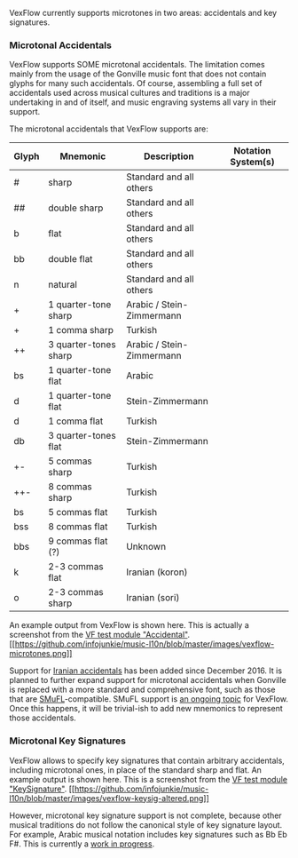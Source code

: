 VexFlow currently supports microtones in two areas: accidentals and key signatures.

### Microtonal Accidentals
VexFlow supports SOME microtonal accidentals. The limitation comes mainly from the usage of the Gonville music font that does not contain glyphs for many such accidentals. Of course, assembling a full set of accidentals used across musical cultures and traditions is a major undertaking in and of itself, and music engraving systems all vary in their support.

The microtonal accidentals that VexFlow supports are:

Glyph | Mnemonic | Description | Notation System(s)
----- | -------- | ----------- | ------------------
  | # | sharp | Standard and all others
  | ## | double sharp | Standard and all others
  | b | flat | Standard and all others
  | bb | double flat | Standard and all others
  | n | natural | Standard and all others 
  | + | 1 quarter-tone sharp | Arabic / Stein-Zimmermann
  | + | 1 comma sharp | Turkish
  | ++ | 3 quarter-tones sharp | Arabic / Stein-Zimmermann
  | bs | 1 quarter-tone flat | Arabic
  | d | 1 quarter-tone flat | Stein-Zimmermann
  | d | 1 comma flat | Turkish
  | db | 3 quarter-tones flat | Stein-Zimmermann
  | +- | 5 commas sharp | Turkish
  | ++- | 8 commas sharp | Turkish
  | bs | 5 commas flat | Turkish
  | bss | 8 commas flat | Turkish
  | bbs | 9 commas flat (?) | Unknown
  | k | 2-3 commas flat | Iranian (koron)
  | o | 2-3 commas sharp | Iranian (sori)
  

An example output from VexFlow is shown here. This is actually a screenshot from the [VF test module "Accidental"](https://github.com/0xfe/vexflow/blob/master/tests/accidental_tests.js#L302).
[[https://github.com/infojunkie/music-l10n/blob/master/images/vexflow-microtones.png]]

Support for [Iranian accidentals](https://github.com/0xfe/vexflow/issues/318) has been added since December 2016. It is planned to further expand support for microtonal accidentals when Gonville is replaced with a more standard and comprehensive font, such as those that are [SMuFL](http://www.smufl.org/)-compatible. SMuFL support is [an ongoing topic](https://github.com/0xfe/vexflow/issues/350) for VexFlow. Once this happens, it will be trivial-ish to add new mnemonics to represent those accidentals.

### Microtonal Key Signatures
VexFlow allows to specify key signatures that contain arbitrary accidentals, including microtonal ones, in place of the standard sharp and flat. An example output is shown here. This is a screenshot from the [VF test module "KeySignature"](https://github.com/0xfe/vexflow/blob/master/tests/keysignature_tests.js#L165).
[[https://github.com/infojunkie/music-l10n/blob/master/images/vexflow-keysig-altered.png]]

However, microtonal key signature support is not complete, because other musical traditions do not follow the canonical style of key signature layout. For example, Arabic musical notation includes key signatures such as Bb Eb F#. This is currently a [work in progress](https://github.com/0xfe/vexflow/issues/328). 
